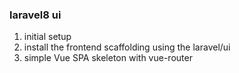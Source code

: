### laravel8 ui

1.  initial setup
2.  install the frontend scaffolding using the laravel/ui
3.  simple Vue SPA skeleton with vue-router
